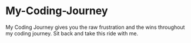 # My-Coding-Journey
My Coding Journey gives you the raw frustration and the wins throughout my coding journey. Sit back and take this ride with me. 
